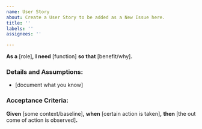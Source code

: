 ```yaml
---
name: User Story
about: Create a User Story to be added as a New Issue here.
title: ''
labels: ''
assignees: ''

---
```


**As a** [role]**,** 
**I need** [function]
**so that** [benefit/why]**.**

### Details and Assumptions:
* [document what you know]

 ### Acceptance Criteria:
**Given** [some context/baseline]**,** 
**when** [certain action is taken]**,**
**then** [the out come of action is observed]**.**
